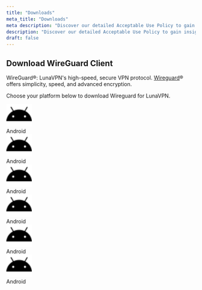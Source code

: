 ```yaml
---
title: "Downloads"
meta_title: "Downloads"
meta description: "Discover our detailed Acceptable Use Policy to gain insight into how we safeguard your personal data and guarantee your online privacy. Explore the types of information we collect, its purpose, and your rights concerning your data."
description: "Discover our detailed Acceptable Use Policy to gain insight into how we safeguard your personal data and guarantee your online privacy. Explore the types of information we collect, its purpose, and your rights concerning your data."
draft: false
---
```


## Download WireGuard Client

WireGuard&reg;: LunaVPN's high-speed, secure VPN protocol. <a href="https://www.wireguard.com/" target="_blank">Wireguard</a>&reg; offers simplicity, speed, and advanced encryption.

Choose your platform below to download Wireguard for LunaVPN.

<div class="grid grid-cols-1 sm:grid-cols-2 md:grid-cols-3 lg:grid-cols-6 gap-4">
    <div class="p-4 bg-gray-0 text-center"><img src="https://raw.githubusercontent.com/repasscloud/lunavpn-www/custom-css/app/assets/images/fa-icons/android.svg" alt="Description" style="height: 60px;"><br />Android</div>
    <div class="p-4 bg-gray-0 text-center"><img src="https://raw.githubusercontent.com/repasscloud/lunavpn-www/custom-css/app/assets/images/fa-icons/android.svg" alt="Description" style="height: 60px;"><br />Android</div>
    <div class="p-4 bg-gray-0 text-center"><img src="https://raw.githubusercontent.com/repasscloud/lunavpn-www/custom-css/app/assets/images/fa-icons/android.svg" alt="Description" style="height: 60px;"><br />Android</div>
    <div class="p-4 bg-gray-0 text-center"><img src="https://raw.githubusercontent.com/repasscloud/lunavpn-www/custom-css/app/assets/images/fa-icons/android.svg" alt="Description" style="height: 60px;"><br />Android</div>
    <div class="p-4 bg-gray-0 text-center"><img src="https://raw.githubusercontent.com/repasscloud/lunavpn-www/custom-css/app/assets/images/fa-icons/android.svg" alt="Description" style="height: 60px;"><br />Android</div>
    <div class="p-4 bg-gray-0 text-center"><img src="https://raw.githubusercontent.com/repasscloud/lunavpn-www/custom-css/app/assets/images/fa-icons/android.svg" alt="Description" style="height: 60px;"><br />Android</div>
</div>


